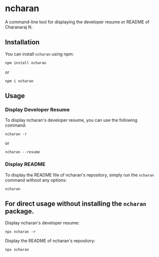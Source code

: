 # ncharan

A command-line tool for displaying the developer resume or README of Charanaraj N.

## Installation

You can install `ncharan` using npm:

```sh
npm install ncharan
```

or

```
npm i ncharan
```

## Usage

### Display Developer Resume

To display ncharan's developer resume, you can use the following command:

```
ncharan -r
```

or

```
ncharan --resume
```

### Display README

To display the README file of ncharan's repository, simply run the `ncharan` command without any options:

```
ncharan
```

## For direct usage without installing the `ncharan` package.

Display ncharan's developer resume:

```
npx ncharan -r
```

Display the README of ncharan's repository:

```
npx ncharan
```
